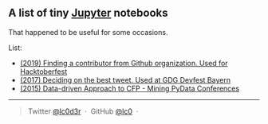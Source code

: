 ## A list of tiny [Jupyter](http://jupyter.org/) notebooks
That happened to be useful for some occasions.

List:
- [(2019) Finding a contributor from Github organization. Used for Hacktoberfest](hacktoberfest/find_a_contributor.ipynb)
- [(2017) Deciding on the best tweet. Used at GDG Devfest Bayern](twitter-raffle/)
- [(2015) Data-driven Approach to CFP - Mining PyData Conferences](pydata.ipynb)


---
> Twitter [@lc0d3r](https://twitter.com/lc0d3r) &nbsp;&middot;&nbsp;
> GitHub [@lc0](https://github.com/lc0) &nbsp;&middot;&nbsp;
